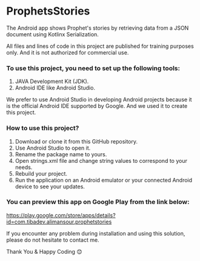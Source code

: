 # ProphetsStories
The Android app shows Prophet's stories by retrieving data from a JSON document using Kotlinx Serialization.

All files and lines of code in this project are published for training purposes only. And it is not authorized for commercial use.

### To use this project, you need to set up the following tools:
1. JAVA Development Kit (JDK).
2. Android IDE like Android Studio.

We prefer to use Android Studio in developing Android projects because it is the official Android IDE supported by Google.
And we used it to create this project.

### How to use this project?
1. Download or clone it from this GitHub repository.
2. Use Android Studio to open it.
3. Rename the package name to yours.
4. Open strings.xml file and change string values to correspond to your needs.
5. Rebuild your project.
6. Run the application on an Android emulator or your connected Android device to see your updates.

### You can preview this app on Google Play from the link below:
https://play.google.com/store/apps/details?id=com.tibadev.alimansour.prophetstories

If you encounter any problem during installation and using this solution, please do not hesitate to contact me.

Thank You & Happy Coding 😊
